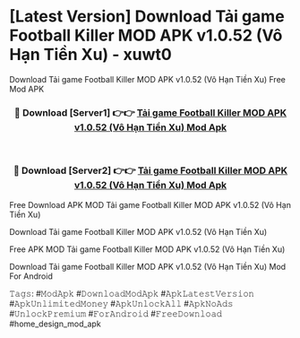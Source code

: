 # [Latest Version] Download Tải game Football Killer MOD APK v1.0.52 (Vô Hạn Tiền Xu) - xuwt0

Download Tải game Football Killer MOD APK v1.0.52 (Vô Hạn Tiền Xu) Free Mod APK

<div align="center">
<h3>🔴 Download [Server1] 👉👉 <a href="https://apk-comot.site?title=Tải_game_Football_Killer_MOD_APK_v1.0.52_(Vô_Hạn_Tiền_Xu)">Tải game Football Killer MOD APK v1.0.52 (Vô Hạn Tiền Xu) Mod Apk</a></h3><br>

<h3>🔴 Download [Server2] 👉👉 <a href="https://apk-comot.site?title=Tải_game_Football_Killer_MOD_APK_v1.0.52_(Vô_Hạn_Tiền_Xu)">Tải game Football Killer MOD APK v1.0.52 (Vô Hạn Tiền Xu) Mod Apk</a></h3>
</div>


Free Download APK MOD Tải game Football Killer MOD APK v1.0.52 (Vô Hạn Tiền Xu)

Download Tải game Football Killer MOD APK v1.0.52 (Vô Hạn Tiền Xu) 

Free APK MOD Tải game Football Killer MOD APK v1.0.52 (Vô Hạn Tiền Xu) 

Download Tải game Football Killer MOD APK v1.0.52 (Vô Hạn Tiền Xu) Mod For Android

𝚃𝚊𝚐𝚜: #𝙼𝚘𝚍𝙰𝚙𝚔 #𝙳𝚘𝚠𝚗𝚕𝚘𝚊𝚍𝙼𝚘𝚍𝙰𝚙𝚔 #𝙰𝚙𝚔𝙻𝚊𝚝𝚎𝚜𝚝𝚅𝚎𝚛𝚜𝚒𝚘𝚗 #𝙰𝚙𝚔𝚄𝚗𝚕𝚒𝚖𝚒𝚝𝚎𝚍𝙼𝚘𝚗𝚎𝚢 #𝙰𝚙𝚔𝚄𝚗𝚕𝚘𝚌𝚔𝙰𝚕𝚕 #𝙰𝚙𝚔𝙽𝚘𝙰𝚍𝚜 #𝚄𝚗𝚕𝚘𝚌𝚔𝙿𝚛𝚎𝚖𝚒𝚞𝚖 #𝙵𝚘𝚛𝙰𝚗𝚍𝚛𝚘𝚒𝚍 #𝙵𝚛𝚎𝚎𝙳𝚘𝚠𝚗𝚕𝚘𝚊𝚍 #home_design_mod_apk